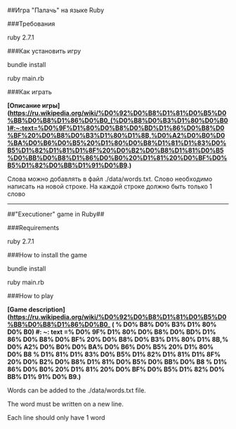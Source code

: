 ##Игра "Палачь" на языке Ruby


###Требования

ruby 2.7.1


###Как установить игру

bundle install

ruby main.rb


###Как играть

**[Описание игры] (https://ru.wikipedia.org/wiki/%D0%92%D0%B8%D1%81%D0%B5%D0%BB%D0%B8%D1%86%D0%B0_(%D0%B8%D0%B3%D1%80%D0%B0)#:~:text=%D0%9F%D1%80%D0%B8%D0%BD%D1%86%D0%B8%D0%BF%20%D0%B8%D0%B3%D1%80%D1%8B,%D0%A2%D0%B0%D0%BA%D0%B6%D0%B5%20%D1%80%D0%B8%D1%81%D1%83%D0%B5%D1%82%D1%81%D1%8F%20%D0%B2%D0%B8%D1%81%D0%B5%D0%BB%D0%B8%D1%86%D0%B0%20%D1%81%20%D0%BF%D0%B5%D1%82%D0%BB%D1%91%D0%B9.)**

Слова можно добавлять в файл ./data/words.txt. 
Слово необходимо написать на новой строке. 
На каждой строке должно быть только 1 слово

*************************************

##"Executioner" game in Ruby##


###Requirements

ruby 2.7.1



###How to install the game

bundle install

ruby main.rb



###How to play

**[Game description] (https://ru.wikipedia.org/wiki/%D0%92%D0%B8%D1%81%D0%B5%D0%BB%D0%B8%D1%86%D0%B0_ ( % D0% B8% D0% B3% D1% 80% D0% B0) #: ~: text =% D0% 9F% D1% 80% D0% B8% D0% BD% D1% 86% D0% B8% D0% BF% 20% D0% B8% D0% B3% D1% 80% D1% 8B,% D0% A2% D0% B0% D0% BA% D0% B6% D0% B5% 20% D1% 80% D0% B8 % D1% 81% D1% 83% D0% B5% D1% 82% D1% 81% D1% 8F% 20% D0% B2% D0% B8% D1% 81% D0% B5% D0% BB% D0% B8 % D1% 86% D0% B0% 20% D1% 81% 20% D0% BF% D0% B5% D1% 82% D0% BB% D1% 91% D0% B9.)**

Words can be added to the ./data/words.txt file.

The word must be written on a new line.

Each line should only have 1 word
